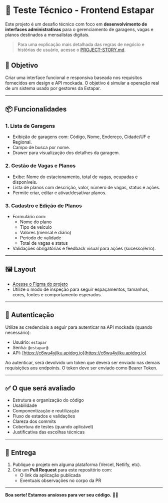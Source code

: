 # 🧪 Teste Técnico - Frontend Estapar

Este projeto é um desafio técnico com foco em **desenvolvimento de interfaces administrativas** para o gerenciamento de garagens, vagas e planos destinados a mensalistas digitais.

> Para uma explicação mais detalhada das regras de negócio e histórias de usuário, acesse o [PROJECT-STORY.md](./PROJECT-STORY.md).

## 🎯 Objetivo

Criar uma interface funcional e responsiva baseada nos requisitos fornecidos em design e API mockada. O objetivo é simular a operação real de um sistema usado por gestores da Estapar.

---

## 📦 Funcionalidades

### 1. Lista de Garagens
- Exibição de garagens com: Código, Nome, Endereço, Cidade/UF e Regional.
- Campo de busca por nome.
- Drawer para visualização dos detalhes da garagem.

### 2. Gestão de Vagas e Planos
- Exibe: Nome do estacionamento, total de vagas, ocupadas e disponíveis.
- Lista de planos com descrição, valor, número de vagas, status e ações.
- Permite criar, editar e ativar/desativar planos.

### 3. Cadastro e Edição de Planos
- Formulário com:
  - Nome do plano
  - Tipo de veículo
  - Valores (mensal e diário)
  - Período de validade
  - Total de vagas e status
- Validações obrigatórias e feedback visual para ações (sucesso/erro).

---

## 🖼️ Layout

- [Acesse o Figma do projeto](https://www.figma.com/board/CdIGvRXNpxcPyJIze4hYRE/Teste-Front?t=YU8tn1L6rJayH1K8-0)
- Utilize o modo de inspeção para seguir espaçamentos, tamanhos, cores, fontes e comportamento esperados.

---

## 🔐 Autenticação

Utilize as credenciais a seguir para autenticar na API mockada (quando necessário):

- Usuário: `estapar`
- Senha: `@estapar@`
- API: [https://c6wu4yjlku.apidog.io](https://c6wu4yjlku.apidog.io)

Ao autenticar, será devolvido um token que deverá ser enviado nas demais requisições aos endpoints. O token deve ser enviado como Bearer Token.

---

## ✅ O que será avaliado

- Estrutura e organização do código
- Usabilidade
- Componentização e reutilização
- Fluxo de estados e validações
- Clareza dos commits
- Cobertura de testes (quando aplicável)
- Justificativa das escolhas técnicas

---

## 🚀 Entrega

1. Publique o projeto em alguma plataforma (Vercel, Netlify, etc).
2. Crie um **Pull Request** para este repositório com:
   - O link da aplicação publicada
   - Eventuais observações no corpo da PR

---

**Boa sorte! Estamos ansiosos para ver seu código.** 💼✨
